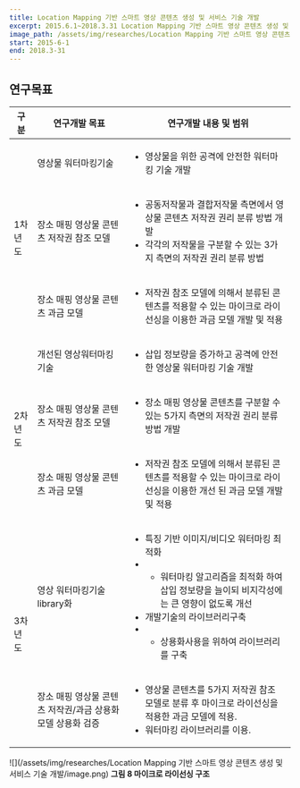 ```yaml
---
title: Location Mapping 기반 스마트 영상 콘텐츠 생성 및 서비스 기술 개발
excerpt: 2015.6.1~2018.3.31 Location Mapping 기반 스마트 영상 콘텐츠 생성 및 서비스 기술 개발, 문화체육관광부
image_path: /assets/img/researches/Location Mapping 기반 스마트 영상 콘텐츠 생성 및 서비스 기술 개발/image.png
start: 2015-6-1
end: 2018.3-31
---
```


## 연구목표

<table>
<thead>
    <tr>
        <th>구분</th>
        <th>연구개발 목표</th>
        <th>연구개발 내용 및 범위</th>
    </tr>
</thead>
<tbody>
    <tr>
        <td rowspan="3">1차년도</td>
        <td>영상물 워터마킹기술</td>
        <td>
            <ul>
                <li>영상물을 위한 공격에 안전한 워터마킹 기술 개발</li>
            </ul>
        </td>
    </tr>
    <tr>
        <td>장소 매핑 영상물 콘텐츠 저작권 참조 모델</td>
        <td>
            <ul>
                <li>공동저작물과 결합저작물 측면에서 영상물 콘텐츠 저작권 권리 분류 방법 개발</li>
                <li>각각의 저작물을 구분할 수 있는 3가지 측면의 저작권 권리 분류 방법</li>
            </ul>
        </td>
    </tr>
    <tr>
        <td>장소 매핑 영상물 콘텐츠 과금 모델</td>
        <td>
            <ul>
                <li>저작권 참조 모델에 의해서 분류된 콘텐츠를 적용할 수 있는 마이크로 라이선싱을 이용한 과금 모델 개발 및 적용</li>
            </ul>
        </td>
    </tr>
    <tr>
        <td rowspan="3">2차년도</td>
        <td>개선된 영상워터마킹기술</td>
        <td>
            <ul>
                <li>삽입 정보량을 증가하고 공격에 안전한 영상물 워터마킹 기술 개발</li>
            </ul>
        </td>
    </tr>
    <tr>
        <td>장소 매핑 영상물 콘텐츠 저작권 참조 모델</td>
        <td>
            <ul>
                <li>장소 매핑 영상물 콘텐츠를 구분할 수 있는 5가지 측면의 저작권 권리 분류 방법 개발</li>
            </ul>
        </td>
    </tr>
    <tr>
        <td>장소 매핑 영상물 콘텐츠 과금 모델</td>
        <td>
            <ul>
                <li>저작권 참조 모델에 의해서 분류된 콘텐츠를 적용할 수 있는 마이크로 라이선싱을 이용한 개선 된 과금 모델 개발 및 적용</li>
            </ul>
        </td>
    </tr>
    <tr>
        <td rowspan="2">3차년도</td>
        <td>영상 워터마킹기술 library화</td>
        <td>
            <ul>
                <li>특징 기반 이미지/비디오 워터마킹 최적화</li>
                <li>
                    <ul>
                        <li>워터마킹 알고리즘을 최적화 하여 삽입 정보량을 늘이되 비지각성에는 큰 영향이 없도록 개선</li>
                    </ul>
                </li>
                <li>개발기술의 라이브러리구축</li>
                <li>
                    <ul>
                        <li>상용화사용을 위하여 라이브러리를 구축</li>
                    </ul>
                </li>
            </ul>
        </td>
    </tr>
    <tr>
        <td>장소 매핑 영상물 콘텐츠 저작권/과금 상용화 모델 상용화 검증</td>
        <td>
            <ul>
                <li>영상물 콘텐츠를 5가지 저작권 참조 모델로 분류 후 마이크로 라이선싱을 적용한 과금 모델에 적용.</li>
                <li>워터마킹 라이브러리를 이용.</li>
            </ul>
        </td>
    </tr>
</tbody>
</table>

![](/assets/img/researches/Location Mapping 기반 스마트 영상 콘텐츠 생성 및 서비스 기술 개발/image.png)
**그림 8 마이크로 라이선싱 구조**

